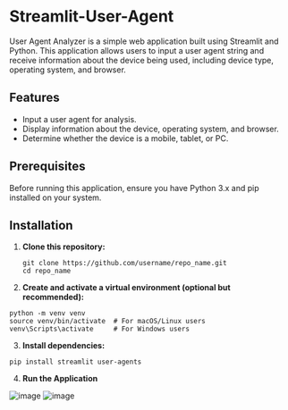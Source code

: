 # Streamlit-User-Agent

User Agent Analyzer is a simple web application built using Streamlit and Python. This application allows users to input a user agent string and receive information about the device being used, including device type, operating system, and browser.

## Features

- Input a user agent for analysis.
- Display information about the device, operating system, and browser.
- Determine whether the device is a mobile, tablet, or PC.

## Prerequisites

Before running this application, ensure you have Python 3.x and pip installed on your system.

## Installation

1. **Clone this repository:**
   ```
   git clone https://github.com/username/repo_name.git
   cd repo_name
   ```
2. **Create and activate a virtual environment (optional but recommended):**
  ```
  python -m venv venv
  source venv/bin/activate  # For macOS/Linux users
  venv\Scripts\activate     # For Windows users
  ```
3. **Install dependencies:**
  ```
  pip install streamlit user-agents
  ```

4. **Run the Application**

![image](https://github.com/user-attachments/assets/39382da1-7d5c-49c6-b189-800d552bcc9f)
![image](https://github.com/user-attachments/assets/59d0c43f-9079-4d13-a85f-9709e3148c9d)
